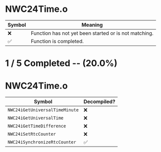 # NWC24Time.o
| Symbol | Meaning 
| ------------- | ------------- 
| :x: | Function has not yet been started or is not matching. 
| :white_check_mark: | Function is completed. 


# 1 / 5 Completed -- (20.0%)
# NWC24Time.o
| Symbol | Decompiled? |
| ------------- | ------------- |
| `NWC24iGetUniversalTimeMinute` | :x: |
| `NWC24iGetUniversalTime` | :x: |
| `NWC24iGetTimeDifference` | :x: |
| `NWC24iSetRtcCounter` | :x: |
| `NWC24iSynchronizeRtcCounter` | :white_check_mark: |
